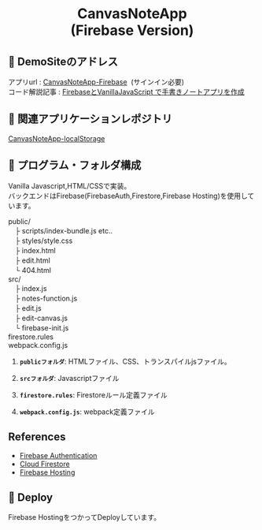 <h1 align="center">
  CanvasNoteApp<br />
  (Firebase Version)
</h1>

## 💫 DemoSiteのアドレス

アプリurl : [CanvasNoteApp-Firebase](https://canvasnoteapp.web.app/) &nbsp;(サインイン必要)  
コード解説記事 : [FirebaseとVanillaJavaScript で手書きノートアプリを作成](https://myfrontend.netlify.app/canvasnoteapp-firebase-1)


## 💫 関連アプリケーションレポジトリ

[CanvasNoteApp-localStorage](https://github.com/IoT-Arduino/CanvasNoteApp-Localstorage) 



## 🧐 プログラム・フォルダ構成

Vanilla Javascript,HTML/CSSで実装。  
バックエンドはFirebase(FirebaseAuth,Firestore,Firebase Hosting)を使用しています。

public/  
　├ scripts/index-bundle.js etc..   
　├ styles/style.css  
　├ index.html  
　├ edit.html  
　└ 404.html  
src/  
　├ index.js  
　├ notes-function.js  
　├ edit.js  
　├ edit-canvas.js  
　└ firebase-init.js  
firestore.rules  
webpack.config.js  
  
1.  **`publicフォルダ`**: HTMLファイル、CSS、トランスパイルjsファイル。

2.  **`srcフォルダ`**: Javascriptファイル

3.  **`firestore.rules`**: Firestoreルール定義ファイル

4.  **`webpack.config.js`**: webpack定義ファイル


  

## References 

* [Firebase Authentication](https://firebase.google.com/docs/auth/web/start?hl=ja)
* [Cloud Firestore](https://firebase.google.com/docs/firestore?hl=ja)
* [Firebase Hosting](https://firebase.google.com/docs/hosting?hl=ja)



## 🚀 Deploy

Firebase HostingをつかってDeployしています。